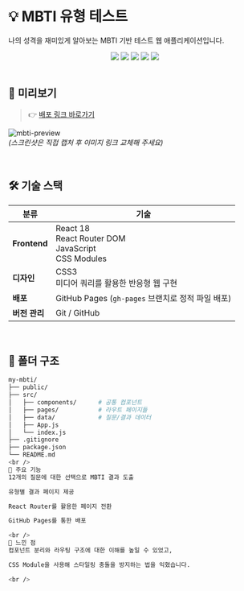 # 💡 MBTI 유형 테스트

나의 성격을 재미있게 알아보는 MBTI 기반 테스트 웹 애플리케이션입니다.

<div align="center">
  <img src="https://img.shields.io/badge/React-18-blue?logo=react" />
  <img src="https://img.shields.io/badge/JavaScript-ES6+-yellow?logo=javascript" />
  <img src="https://img.shields.io/badge/CSS-Modules-blueviolet?logo=css3" />
  <img src="https://img.shields.io/badge/Router-React%20Router%20DOM-orange?logo=reactrouter" />
  <img src="https://img.shields.io/badge/Deploy-GitHub%20Pages-brightgreen?logo=github" />
</div>

<br />

## 📸 미리보기

> 👉 [배포 링크 바로가기](https://leeeydia.github.io/my-mbti/)

![mbti-preview](https://github.com/Leeeydia/my-mbti/assets/your-preview-image.png)  
_(스크린샷은 직접 캡처 후 이미지 링크 교체해 주세요)_

<br />

## 🛠 기술 스택

| 분류        | 기술                                                  |
|-------------|------------------------------------------------------|
| **Frontend** | React 18<br>React Router DOM<br>JavaScript<br>CSS Modules |
| **디자인**     | CSS3<br>미디어 쿼리를 활용한 반응형 웹 구현              |
| **배포**       | GitHub Pages (`gh-pages` 브랜치로 정적 파일 배포)         |
| **버전 관리**  | Git / GitHub                                        |

<br />

## 📁 폴더 구조

```bash
my-mbti/
├── public/
├── src/
│   ├── components/      # 공통 컴포넌트
│   ├── pages/           # 라우트 페이지들
│   ├── data/            # 질문/결과 데이터
│   ├── App.js
│   └── index.js
├── .gitignore
├── package.json
└── README.md
<br />
🚀 주요 기능
12개의 질문에 대한 선택으로 MBTI 결과 도출

유형별 결과 페이지 제공

React Router를 활용한 페이지 전환

GitHub Pages를 통한 배포

<br />
🧠 느낀 점
컴포넌트 분리와 라우팅 구조에 대한 이해를 높일 수 있었고,

CSS Module을 사용해 스타일링 충돌을 방지하는 법을 익혔습니다.

<br />
